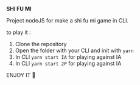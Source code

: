 **SHI FU MI**

Project nodeJS for make a shi fu mi game in CLI.

to play it :

1. Clone the repository
2. Open the folder with your CLI and init with ```yarn```
3. In CLI ```yarn start IA``` for playing against IA
4. In CLI ```yarn start 2P``` for playing against IA

ENJOY IT 🚀